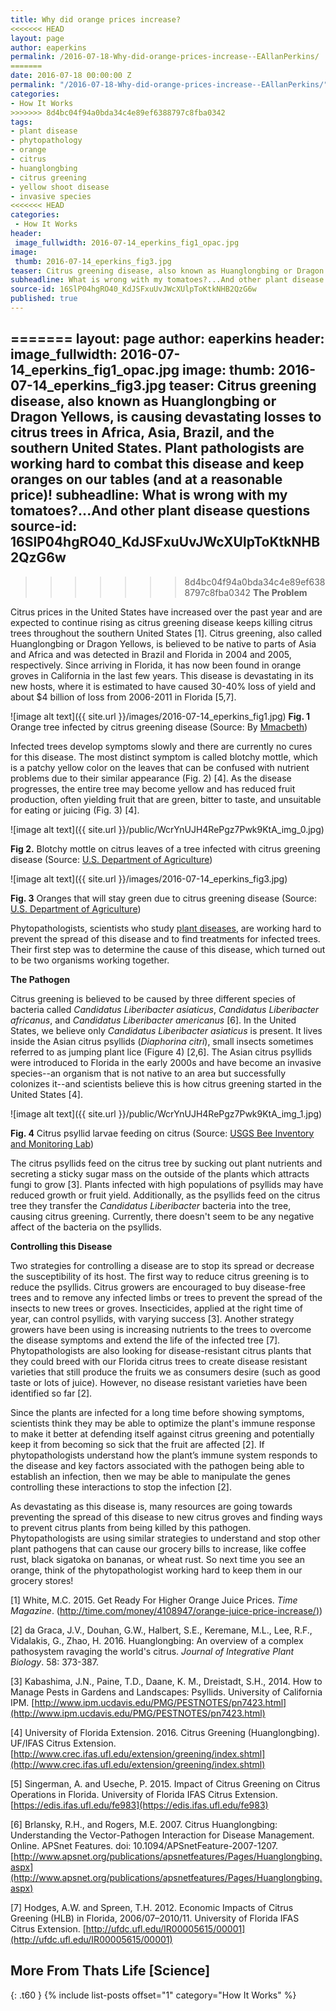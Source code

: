 ```yaml
---
title: Why did orange prices increase?
<<<<<<< HEAD
layout: page
author: eaperkins
permalink: /2016-07-18-Why-did-orange-prices-increase--EAllanPerkins/
=======
date: 2016-07-18 00:00:00 Z
permalink: "/2016-07-18-Why-did-orange-prices-increase--EAllanPerkins/"
categories:
- How It Works
>>>>>>> 8d4bc04f94a0bda34c4e89ef6388797c8fba0342
tags:
- plant disease
- phytopathology
- orange
- citrus
- huanglongbing
- citrus greening
- yellow shoot disease
- invasive species
<<<<<<< HEAD
categories:
 - How It Works
header:
 image_fullwidth: 2016-07-14_eperkins_fig1_opac.jpg
image:
 thumb: 2016-07-14_eperkins_fig3.jpg
teaser: Citrus greening disease, also known as Huanglongbing or Dragon Yellows, is causing devastating losses to citrus trees in Africa, Asia, Brazil, and the southern United States.  Plant pathologists are working hard to combat this disease and keep oranges on our tables (and at a reasonable price)!
subheadline: What is wrong with my tomatoes?...And other plant disease questions
source-id: 16SlP04hgRO40_KdJSFxuUvJWcXUlpToKtkNHB2QzG6w
published: true
---
```

=======
layout: page
author: eaperkins
header:
  image_fullwidth: 2016-07-14_eperkins_fig1_opac.jpg
image:
  thumb: 2016-07-14_eperkins_fig3.jpg
teaser: Citrus greening disease, also known as Huanglongbing or Dragon Yellows, is
  causing devastating losses to citrus trees in Africa, Asia, Brazil, and the southern
  United States.  Plant pathologists are working hard to combat this disease and keep
  oranges on our tables (and at a reasonable price)!
subheadline: What is wrong with my tomatoes?...And other plant disease questions
source-id: 16SlP04hgRO40_KdJSFxuUvJWcXUlpToKtkNHB2QzG6w
---

>>>>>>> 8d4bc04f94a0bda34c4e89ef6388797c8fba0342
**The Problem**

Citrus prices in the United States have increased over the past year and are expected to continue rising as citrus greening disease keeps killing citrus trees throughout the southern United States [1].  Citrus greening, also called Huanglongbing or Dragon Yellows, is believed to be native to parts of Asia and Africa and was detected in Brazil and Florida in 2004 and 2005, respectively.  Since arriving in Florida, it has now been found in orange groves in California in the last few years.  This disease is devastating in its new hosts, where it is estimated to have caused 30-40% loss of yield and about $4 billion of loss from 2006-2011 in Florida [5,7].  

![image alt text]({{ site.url }}/images/2016-07-14_eperkins_fig1.jpg)
**Fig. 1** Orange tree infected by citrus greening disease (Source: By [Mmacbeth](https://commons.wikimedia.org/wiki/File:Citrus_greening.JPG))

Infected trees develop symptoms slowly and there are currently no cures for this disease.  The most distinct symptom is called blotchy mottle, which is a patchy yellow color on the leaves that can be confused with nutrient problems due to their similar appearance (Fig. 2) [4].  As the disease progresses, the entire tree may become yellow and has reduced fruit production, often yielding fruit that are green, bitter to taste, and unsuitable for eating or juicing (Fig. 3) [4].

![image alt text]({{ site.url }}/public/WcrYnUJH4RePgz7Pwk9KtA_img_0.jpg)

**Fig 2.** Blotchy mottle on citrus leaves of a tree infected with citrus greening disease (Source: [U.S. Department of Agriculture](https://www.flickr.com/photos/usdagov/10439886714))

 
![image alt text]({{ site.url }}/images/2016-07-14_eperkins_fig3.jpg)

**Fig. 3** Oranges that will stay green due to citrus greening disease (Source: [U.S. Department of Agriculture](https://www.flickr.com/photos/usdagov/4878318617))

Phytopathologists, scientists who study [plant diseases](http://thatslifesci.com.s3-website-us-east-1.amazonaws.com/2016-05-02-what-is-phytopathology-eallanperkins/), are working hard to prevent the spread of this disease and to find treatments for infected trees.  Their first step was to determine the cause of this disease, which turned out to be two organisms working together.

**The Pathogen**

Citrus greening is believed to be caused by three different species of bacteria called *Candidatus Liberibacter asiaticus*, *Candidatus Liberibacter africanus*, and *Candidatus Liberibacter americanus* [6].  In the United States, we believe only *Candidatus Liberibacter asiaticus* is present. It lives inside the Asian citrus psyllids (*Diaphorina citri*), small insects sometimes referred to as jumping plant lice (Figure 4) [2,6].  The Asian citrus psyllids were introduced to Florida in the early 2000s and have become an invasive species--an organism that is not native to an area but successfully colonizes it--and scientists believe this is how citrus greening started in the United States [4]. 

![image alt text]({{ site.url }}/public/WcrYnUJH4RePgz7Pwk9KtA_img_1.jpg)

**Fig. 4** Citrus psyllid larvae feeding on citrus (Source: [USGS Bee Inventory and Monitoring Lab](https://www.flickr.com/photos/usgsbiml/15234646230)) 

The citrus psyllids feed on the citrus tree by sucking out plant nutrients and secreting a sticky sugar mass on the outside of the plants which attracts fungi to grow [3].  Plants infected with high populations of psyllids may have reduced growth or fruit yield.  Additionally, as the psyllids feed on the citrus tree they transfer the *Candidatus Liberibacter* bacteria into the tree, causing citrus greening.  Currently, there doesn't seem to be any negative affect of the bacteria on the psyllids.    

  

**Controlling this Disease**

Two strategies for controlling a disease are to stop its spread or decrease the susceptibility of its host.  The first way to reduce citrus greening is to reduce the psyllids.  Citrus growers are encouraged to buy disease-free trees and to remove any infected limbs or trees to prevent the spread of the insects to new trees or groves.  Insecticides, applied at the right time of year, can control psyllids, with varying success [3].  Another strategy growers have been using is increasing nutrients to the trees to overcome the disease symptoms and extend the life of the infected tree [7].  Phytopathologists are also looking for disease-resistant citrus plants that they could breed with our Florida citrus trees to create disease resistant varieties that still produce the fruits we as consumers desire (such as good taste or lots of juice).  However, no disease resistant varieties have been identified so far [2].  

Since the plants are infected for a long time before showing symptoms, scientists think they may be able to optimize the plant's immune response to make it better at defending itself against citrus greening and potentially keep it from becoming so sick that the fruit are affected [2].  If phytopathologists understand how the plant’s immune system responds to the disease and key factors associated with the pathogen being able to establish an infection, then we may be able to manipulate the genes controlling these interactions to stop the infection [2].

As devastating as this disease is, many resources are going towards preventing the spread of this disease to new citrus groves and finding ways to prevent citrus plants from being killed by this pathogen.  Phytopathologists are using similar strategies to understand and stop other plant pathogens that can cause our grocery bills to increase, like coffee rust, black sigatoka on bananas, or wheat rust.  So next time you see an orange, think of the phytopathologist working hard to keep them in our grocery stores!

[1] White, M.C. 2015. Get Ready For Higher Orange Juice Prices.  *Time Magazine*. ([http://time.com/money/4108947/orange-juice-price-increase/)](http://time.com/money/4108947/orange-juice-price-increase/))

[2] da Graca, J.V., Douhan, G.W., Halbert, S.E., Keremane, M.L., Lee, R.F., Vidalakis, G., Zhao, H. 2016. Huanglongbing: An overview of a complex pathosystem ravaging the world's citrus. *Journal of Integrative Plant Biology*. 58: 373-387. 

[3] Kabashima, J.N., Paine, T.D., Daane, K. M., Dreistadt, S.H., 2014. How to Manage Pests in Gardens and Landscapes: Psyllids. University of California IPM. [http://www.ipm.ucdavis.edu/PMG/PESTNOTES/pn7423.html](http://www.ipm.ucdavis.edu/PMG/PESTNOTES/pn7423.html)

[4] University of Florida Extension.  2016. Citrus Greening (Huanglongbing). UF/IFAS Citrus Extension. [http://www.crec.ifas.ufl.edu/extension/greening/index.shtml](http://www.crec.ifas.ufl.edu/extension/greening/index.shtml)

[5] Singerman, A. and Useche, P. 2015. Impact of Citrus Greening on Citrus Operations in Florida. University of Florida IFAS Citrus Extension. [https://edis.ifas.ufl.edu/fe983](https://edis.ifas.ufl.edu/fe983)

[6] Brlansky, R.H., and Rogers, M.E. 2007. Citrus Huanglongbing: Understanding the Vector-Pathogen Interaction for Disease Management. Online. APSnet Features. doi: 10.1094/APSnetFeature-2007-1207. [http://www.apsnet.org/publications/apsnetfeatures/Pages/Huanglongbing.aspx](http://www.apsnet.org/publications/apsnetfeatures/Pages/Huanglongbing.aspx)

[7] Hodges, A.W. and Spreen, T.H. 2012. Economic Impacts of Citrus Greening (HLB) in Florida, 2006/07–2010/11. University of Florida IFAS Citrus Extension. [http://ufdc.ufl.edu/IR00005615/00001](http://ufdc.ufl.edu/IR00005615/00001)

## More From Thats Life [Science]
{: .t60 }
{% include list-posts offset="1" category="How It Works" %}
